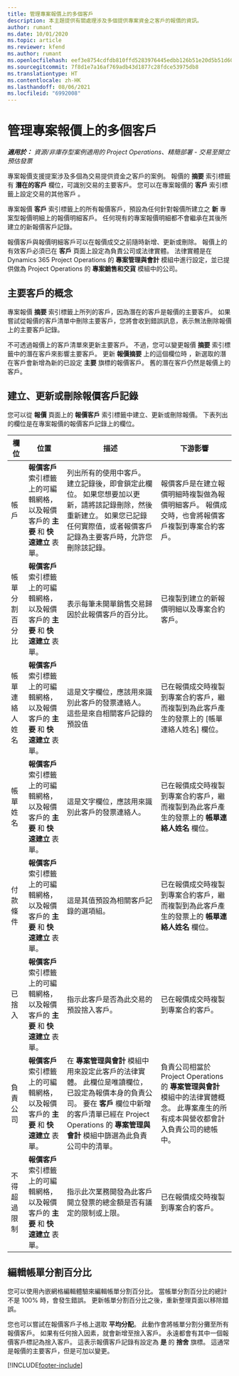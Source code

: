 ```yaml
---
title: 管理專案報價上的多個客戶
description: 本主題提供有關處理涉及多個提供專案資金之客戶的報價的資訊。
author: rumant
ms.date: 10/01/2020
ms.topic: article
ms.reviewer: kfend
ms.author: rumant
ms.openlocfilehash: eef3e8754cdfdb810ffd5283976445edbb126b51e20d5b51d603d2ba9e2c02c9
ms.sourcegitcommit: 7f8d1e7a16af769adb43d1877c28fdce53975db8
ms.translationtype: HT
ms.contentlocale: zh-HK
ms.lasthandoff: 08/06/2021
ms.locfileid: "6992008"
---
```

# <a name="manage-multiple-customers-on-a-project-quote"></a>管理專案報價上的多個客戶

_**適用於：** 資源/非庫存型案例適用的 Project Operations、精簡部署 - 交易至開立預估發票_

專案報價支援提案涉及多個為交易提供資金之客戶的案例。 報價的 **摘要** 索引標籤有 **潛在的客戶** 欄位，可識別交易的主要客戶。 您可以在專案報價的 **客戶** 索引標籤上設定交易的其他客戶 。

專案報價 **客戶** 索引標籤上的所有報價客戶，預設為任何針對報價所建立之 **新** 專案型報價明細上的報價明細客戶。 任何現有的專案報價明細都不會繼承在其後所建立的新報價客戶記錄。

報價客戶與報價明細客戶可以在報價成交之前隨時新增、更新或刪除。 報價上的有效客戶必須已在 **客戶** 頁面上設定為負責公司或法律實體。 法律實體是在 Dynamics 365 Project Operations 的 **專案管理與會計** 模組中進行設定，並已提供做為 Project Operations 的 **專案銷售和交貨** 模組中的公司。

## <a name="concept-of-a-primary-customer"></a>主要客戶的概念

專案報價 **摘要** 索引標籤上所列的客戶，因為潛在的客戶是報價的主要客戶。 如果嘗試從報價的客戶清單中刪除主要客戶，您將會收到錯誤訊息，表示無法刪除報價上的主要客戶記錄。

不可透過報價上的客戶清單來更新主要客戶。 不過，您可以變更報價 **摘要** 索引標籤中的潛在客戶來影響主要客戶。 更新 **報價摘要** 上的這個欄位時 ，新選取的潛在客戶會新增為新的已設定 **主要** 旗標的報價客戶。 舊的潛在客戶仍然是報價上的客戶。

## <a name="create-update-or-delete-a-quote-customer-record"></a>建立、更新或刪除報價客戶記錄

您可以從 **報價** 頁面上的 **報價客戶** 索引標籤中建立、更新或刪除報價。 下表列出的欄位是在專案報價的報價客戶記錄上的欄位。

| **欄位** | **位置** | **描述** | **下游影響** |
| --- | --- | --- | --- |
| 帳戶 | **報價客戶** 索引標籤上的可編輯網格，以及報價客戶的 **主要** 和 **快速建立** 表單。 | 列出所有的使用中客戶。 建立記錄後，即會鎖定此欄位。 如果您想要加以更新，請將該記錄刪除，然後重新建立。 如果您已記錄任何實際值，或者報價客戶記錄為主要客戶時，允許您刪除該記錄。 | 報價客戶是在建立報價明細時複製做為報價明細客戶。 報價成交時，也會將報價客戶複製到專案合約客戶。 |
| 帳單分割百分比 | **報價客戶** 索引標籤上的可編輯網格，以及報價客戶的 **主要** 和 **快速建立** 表單。 | 表示每筆未開單銷售交易歸因於此報價客戶的百分比。 | 已複製到建立的新報價明細以及專案合約客戶。 |
| 帳單連絡人姓名 | **報價客戶** 索引標籤上的可編輯網格，以及報價客戶的 **主要** 和 **快速建立** 表單。 | 這是文字欄位，應該用來識別此客戶的發票連絡人。 這些是來自相關客戶記錄的預設值 | 已在報價成交時複製到專案合約客戶，繼而複製到為此客戶產生的發票上的 [帳單連絡人姓名] 欄位。 |
| 帳單姓名 | **報價客戶** 索引標籤上的可編輯網格，以及報價客戶的 **主要** 和 **快速建立** 表單。 | 這是文字欄位，應該用來識別此客戶的發票連絡人。 | 已在報價成交時複製到專案合約客戶，繼而複製到為此客戶產生的發票上的 **帳單連絡人姓名** 欄位。 |
| 付款條件 | **報價客戶** 索引標籤上的可編輯網格，以及報價客戶的 **主要** 和 **快速建立** 表單。 | 這是其值預設為相關客戶記錄的選項組。 | 已在報價成交時複製到專案合約客戶，繼而複製到為此客戶產生的發票上的 **帳單連絡人姓名** 欄位。 |
| 已捨入 | **報價客戶** 索引標籤上的可編輯網格，以及報價客戶的 **主要** 和 **快速建立** 表單。 | 指示此客戶是否為此交易的預設捨入客戶。 | 已在報價成交時複製到專案合約客戶。 |
| 負責公司 | **報價客戶** 索引標籤上的可編輯網格，以及報價客戶的 **主要** 和 **快速建立** 表單。 | 在 **專案管理與會計** 模組中用來設定此客戶的法律實體。 此欄位是唯讀欄位，已設定為報價本身的負責公司。 要在 **客戶** 欄位中新增的客戶清單已經在 Project Operations 的 **專案管理與會計** 模組中篩選為此負責公司中的清單。 | 負責公司相當於 Project Operations 的 **專案管理與會計** 模組中的法律實體概念。 此專案產生的所有成本與營收都會計入負責公司的總帳中。 |
| 不得超過限制 | **報價客戶** 索引標籤上的可編輯網格，以及報價客戶的 **主要** 和 **快速建立** 表單。 | 指示此次業務開發為此客戶開立發票的總金額是否有議定的限制或上限。 | 已在報價成交時複製到專案合約客戶。 |

## <a name="editing-billing-split-percentages"></a>編輯帳單分割百分比

您可以使用內嵌網格編輯體驗來編輯帳單分割百分比。 當帳單分割百分比的總計不是 100% 時，會發生錯誤。 更新帳單分割百分比之後，重新整理頁面以移除錯誤。

您也可以嘗試在報價客戶子格上選取 **平均分配**。 此動作會將帳單分割分攤至所有報價客戶。 如果有任何捨入因素，就會新增至捨入客戶。 永遠都會有其中一個報價客戶標記為捨入客戶。 這表示報價客戶記錄有設定為 **是** 的 **捨舍** 旗標。 這通常是報價的主要客戶，但是可加以變更。


[!INCLUDE[footer-include](../includes/footer-banner.md)]